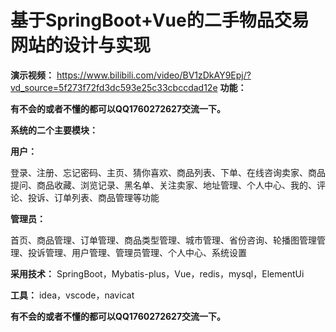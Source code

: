 # 基于SpringBoot+Vue的二手物品交易网站的设计与实现
 **演示视频：** https://www.bilibili.com/video/BV1zDkAY9Epj/?vd_source=5f273f72fd3dc593e25c33cbccdad12e
 **功能：** 

 **有不会的或者不懂的都可以QQ1760272627交流一下。** 

 **系统的二个主要模块：** 

 **用户：** 

登录、注册、忘记密码、主页、猜你喜欢、商品列表、下单、在线咨询卖家、商品提问、商品收藏、浏览记录、黑名单、关注卖家、地址管理、个人中心、我的、评论、投诉、订单列表、商品管理等功能

 **管理员：** 

首页、商品管理、订单管理、商品类型管理、城市管理、省份咨询、轮播图管理管理、投诉管理、用户管理、管理员管理、个人中心、系统设置

 **采用技术：** SpringBoot，Mybatis-plus，Vue，redis，mysql，ElementUi 

 **工具：** idea，vscode，navicat

 **有不会的或者不懂的都可以QQ1760272627交流一下。** 
